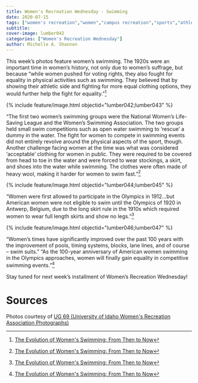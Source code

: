```yaml
---
title: Women's Recreation Wednesday - Swimming
date: 2020-07-15
tags: ["women's recreation","women","campus recreation","sports","athletes","swimming"]
subtitle: 
cover-image: lumber042
categories: ["Women's Recreation Wednesday"]
author: Michelle A. Shannon
---
```


This week’s photos feature women’s swimming. The 1920s were
an important time in women’s history, not only due to women’s suffrage, but
because “while women pushed for voting rights, they also fought for equality in
physical activities such as swimming. They believed that by showing their
athletic side and fighting for more equal clothing options, they would further
help the fight for equality.”[^1]

{% include feature/image.html objectid="lumber042;lumber043" %}

“The first two women’s swimming groups were the National
Women’s Life-Saving League and the Women’s Swimming Association. The two groups
held small swim competitions such as open water swimming to ‘rescue’ a dummy in
the water. The fight for women to compete in swimming events did not entirely
revolve around the physical aspects of the sport, though. Another challenge
facing women at the time was what was considered ‘acceptable’ clothing for
women in public. They were required to be covered from head to toe in the water
and were forced to wear stockings, a skirt, and shoes into the water while
swimming. The clothes were often made of heavy wool, making it harder for women
to swim fast.”[^1]

{% include feature/image.html objectid="lumber044;lumber045" %}

“Women were first allowed to participate in the Olympics
in 1912…but American women were not eligible to swim until the Olympics of 1920
in Antwerp, Belgium, due to the long skirt rule in the 1910s which required
women to wear full length skirts and show no legs.”[^1]

{% include feature/image.html objectid="lumber046;lumber047" %}

“Women’s times have significantly improved over the past
100 years with the improvement of pools, timing systems, blocks, lane lines,
and of course – swim suits.” “As the 100-year anniversary of American women
swimming in the Olympics approaches, women will finally gain equality in
competitive swimming events.”[^1]

Stay tuned for next week’s installment of Women’s
Recreation Wednesday!

# Sources

Photos courtesy of [UG 69 (University of Idaho Women's Recreation Association Photographs)](http://archiveswest.orbiscascade.org/ark:/80444/xv152953/op=fstyle.aspx?t=k&amp;q=)

[^1]: [The Evolution of Women's Swimming: From Then to Now](https://www.swimmingworldmagazine.com/news/the-evolution-of-womens-swimming-from-then-to-now/)